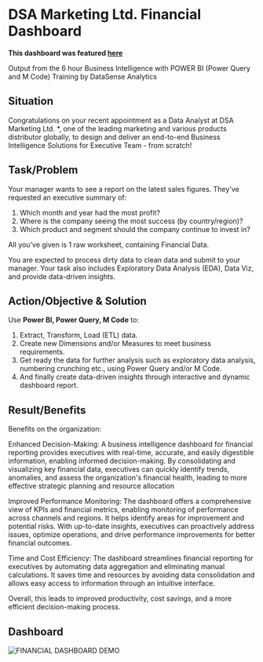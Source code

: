 # DSA Marketing Ltd. Financial Dashboard
**This dashboard was featured [here](https://www.facebook.com/photo.php?fbid=237583475707496&set=pb.100083675353136.-2207520000&type=3)**

Output from the 6 hour Business Intelligence with POWER BI (Power Query and M Code) Training by DataSense Analytics

## Situation
Congratulations on your recent appointment as a Data Analyst at DSA Marketing Ltd. *,  one of the leading marketing and various products distributor globally, to design and deliver an end-to-end Business Intelligence Solutions for Executive Team - from scratch!

## Task/Problem
Your manager wants to see a report on the latest sales figures. They've requested an executive summary of:

1. Which month and year had the most profit?
2. Where is the company seeing the most success (by country/region)?
3. Which product and segment should the company continue to invest in?

All you've given is 1 raw worksheet, containing Financial Data.

You are expected to process dirty data to clean data and submit to your manager. Your task also includes Exploratory Data Analysis (EDA), Data Viz, and provide data-driven insights.

## Action/Objective & Solution

Use **Power BI, Power Query, M Code** to:

1. Extract, Transform, Load (ETL) data.
2. Create new Dimensions and/or Measures to meet business requirements.
3. Get ready the data for further analysis such as exploratory data analysis, numbering crunching etc., using Power Query and/or M Code.
4. And finally create data-driven insights through interactive and dynamic dashboard report.

## Result/Benefits

Benefits on the organization:

Enhanced Decision-Making: A business intelligence dashboard for financial reporting provides executives with real-time, accurate, and easily digestible information, enabling informed decision-making. By consolidating and visualizing key financial data, executives can quickly identify trends, anomalies, and assess the organization's financial health, leading to more effective strategic planning and resource allocation

Improved Performance Monitoring: The dashboard offers a comprehensive view of KPIs and financial metrics, enabling monitoring of performance across channels and regions. It helps identify areas for improvement and potential risks. With up-to-date insights, executives can proactively address issues, optimize operations, and drive performance improvements for better financial outcomes.

Time and Cost Efficiency: The dashboard streamlines financial reporting for executives by automating data aggregation and eliminating manual calculations. It saves time and resources by avoiding data consolidation and allows easy access to information through an intuitive interface.

Overall, this leads to improved productivity, cost savings, and a more efficient decision-making process.

## Dashboard
![FINANCIAL DASHBOARD DEMO](https://github.com/colinryanx/Financial-Dashboard-DataSenseAnalytics/assets/171652558/e5c4de29-9027-4065-acf2-5ae07b19514f)
